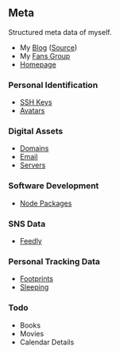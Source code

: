 ## Meta
Structured meta data of myself.

* My [Blog](https://jysperm.me) ([Source](https://github.com/jysperm/meta/tree/master/blog))
* My [Fans Group](https://jybox.net)
* [Homepage](https://github.com/jysperm/meta/blob/master/homepage.md)

### Personal Identification

* [SSH Keys](https://github.com/jysperm/meta/tree/master/keys)
* [Avatars](https://github.com/jysperm/meta/tree/master/avatars)

### Digital Assets

* [Domains](https://github.com/jysperm/meta/blob/master/domains.yaml)
* [Email](https://github.com/jysperm/meta/blob/master/emails.yaml)
* [Servers](https://github.com/jysperm/meta/blob/master/servers.yaml)

### Software Development

* [Node Packages](https://github.com/jysperm/meta/blob/master/node-packages.json)

### SNS Data

* [Feedly](https://github.com/jysperm/meta/blob/master/feedly.opml)

### Personal Tracking Data

* [Footprints](https://github.com/jysperm/meta/blob/master/footprints.yaml)
* [Sleeping](https://github.com/jysperm/meta/blob/master/sleeping.csv)

### Todo

* Books
* Movies
* Calendar Details
